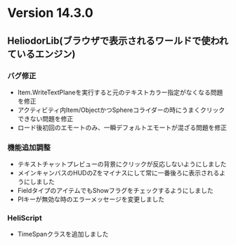 # Version 14.3.0

## HeliodorLib(ブラウザで表示されるワールドで使われているエンジン)

### バグ修正
* Item.WriteTextPlaneを実行すると元のテキストカラー指定がなくなる問題を修正
*  アクティビティ内Item/ObjectかつSphereコライダーの時にうまくクリックできない問題を修正
* ロード後初回のエモートのみ、一瞬デフォルトエモートが混ざる問題を修正

### 機能追加調整
* テキストチャットプレビューの背景にクリックが反応しないようにしました
* メインキャンバスのHUDのZをマイナスにして常に一番後ろに表示されるようにしました
* FieldタイプのアイテムでもShowフラグをチェックするようにしました
* PIキーが無効な時のエラーメッセージを変更しました

### HeliScript
* TimeSpanクラスを追加しました
